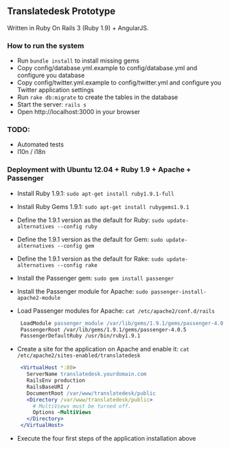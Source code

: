 ## Translatedesk Prototype

Written in Ruby On Rails 3 (Ruby 1.9) + AngularJS.

### How to run the system

* Run `bundle install` to install missing gems
* Copy config/database.yml.example to config/database.yml and configure you database
* Copy config/twitter.yml.example to config/twitter.yml and configure you Twitter application settings
* Run `rake db:migrate` to create the tables in the database
* Start the server: `rails s`
* Open http://localhost:3000 in your browser

### TODO:
* Automated tests
* l10n / i18n

### Deployment with Ubuntu 12.04 + Ruby 1.9 + Apache + Passenger

* Install Ruby 1.9.1: `sudo apt-get install ruby1.9.1-full`
* Install Ruby Gems 1.9.1: `sudo apt-get install rubygems1.9.1`
* Define the 1.9.1 version as the default for Ruby: `sudo update-alternatives --config ruby`
* Define the 1.9.1 version as the default for Gem: `sudo update-alternatives --config gem`
* Define the 1.9.1 version as the default for Rake: `sudo update-alternatives --config rake`
* Install the Passenger gem: `sudo gem install passenger`
* Install the Passenger module for Apache: `sudo passenger-install-apache2-module`
* Load Passenger modules for Apache: `cat /etc/apache2/conf.d/rails`

  ```apache
   LoadModule passenger_module /var/lib/gems/1.9.1/gems/passenger-4.0.5/libout/apache2/mod_passenger.so
   PassengerRoot /var/lib/gems/1.9.1/gems/passenger-4.0.5
   PassengerDefaultRuby /usr/bin/ruby1.9.1
  ```

* Create a site for the application on Apache and enable it: `cat /etc/apache2/sites-enabled/translatedesk`

  ```apache
   <VirtualHost *:80>
     ServerName translatedesk.yourdomain.com
     RailsEnv production
     RailsBaseURI /
     DocumentRoot /var/www/translatedesk/public
     <Directory /var/www/translatedesk/public>
       # MultiViews must be turned off.
       Options -MultiViews
     </Directory>
   </VirtualHost>
  ```

* Execute the four first steps of the application installation above
